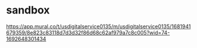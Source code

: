 # sandbox

https://app.mural.co/t/usdigitalservice0135/m/usdigitalservice0135/1681941679359/8e823c83118d7d3d32f86d68c62af979a7c8c005?wid=74-1692648301434
